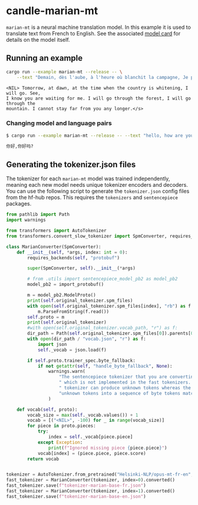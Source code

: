 # candle-marian-mt

`marian-mt` is a neural machine translation model. In this example it is used to
translate text from French to English. See the associated [model
card](https://huggingface.co/Helsinki-NLP/opus-mt-tc-big-fr-en) for details on
the model itself.

## Running an example

```bash
cargo run --example marian-mt --release -- \
    --text "Demain, dès l'aube, à l'heure où blanchit la campagne, Je partirai. Vois-tu, je sais que tu m'attends. J'irai par la forêt, j'irai par la montagne. Je ne puis demeurer loin de toi plus longtemps."
```

```
<NIL> Tomorrow, at dawn, at the time when the country is whitening, I will go. See,
I know you are waiting for me. I will go through the forest, I will go through the
mountain. I cannot stay far from you any longer.</s>
```

### Changing model and language pairs

```bash
$ cargo run --example marian-mt --release -- --text "hello, how are you." --which base --language-pair en-zh

你好,你好吗?
```

## Generating the tokenizer.json files

The tokenizer for each `marian-mt` model was trained independently, 
meaning each new model needs unique tokenizer encoders and decoders.
You can use the following script to generate the `tokenizer.json` config files
from the hf-hub repos. This requires the `tokenizers` and `sentencepiece`
packages.

```python
from pathlib import Path
import warnings

from transformers import AutoTokenizer
from transformers.convert_slow_tokenizer import SpmConverter, requires_backends, import_protobuf

class MarianConverter(SpmConverter):
    def __init__(self, *args, index: int = 0):
        requires_backends(self, "protobuf")

        super(SpmConverter, self).__init__(*args)

        # from .utils import sentencepiece_model_pb2 as model_pb2
        model_pb2 = import_protobuf()

        m = model_pb2.ModelProto()
        print(self.original_tokenizer.spm_files)
        with open(self.original_tokenizer.spm_files[index], "rb") as f:
            m.ParseFromString(f.read())
        self.proto = m
        print(self.original_tokenizer)
        #with open(self.original_tokenizer.vocab_path, "r") as f:
        dir_path = Path(self.original_tokenizer.spm_files[0]).parents[0]
        with open(dir_path / "vocab.json", "r") as f:
            import json
            self._vocab = json.load(f)

        if self.proto.trainer_spec.byte_fallback:
            if not getattr(self, "handle_byte_fallback", None):
                warnings.warn(
                    "The sentencepiece tokenizer that you are converting to a fast tokenizer uses the byte fallback option"
                    " which is not implemented in the fast tokenizers. In practice this means that the fast version of the"
                    " tokenizer can produce unknown tokens whereas the sentencepiece version would have converted these "
                    "unknown tokens into a sequence of byte tokens matching the original piece of text."
                )

    def vocab(self, proto):
        vocab_size = max(self._vocab.values()) + 1
        vocab = [("<NIL>", -100) for _ in range(vocab_size)]
        for piece in proto.pieces:
            try:
                index = self._vocab[piece.piece]
            except Exception:
                print(f"Ignored missing piece {piece.piece}")
            vocab[index] = (piece.piece, piece.score)
        return vocab


tokenizer = AutoTokenizer.from_pretrained("Helsinki-NLP/opus-mt-fr-en", use_fast=False)
fast_tokenizer = MarianConverter(tokenizer, index=0).converted()
fast_tokenizer.save(f"tokenizer-marian-base-fr.json")
fast_tokenizer = MarianConverter(tokenizer, index=1).converted()
fast_tokenizer.save(f"tokenizer-marian-base-en.json")
```

